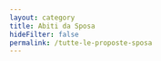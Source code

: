 ```yaml
---
layout: category
title: Abiti da Sposa
hideFilter: false
permalink: /tutte-le-proposte-sposa
---
```


